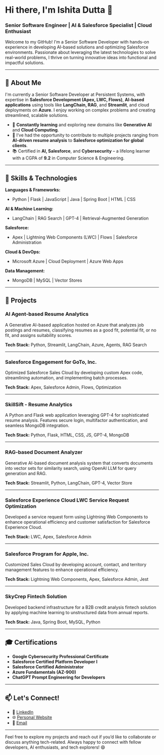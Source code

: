 
# Hi there, I'm Ishita Dutta 👋

### Senior Software Engineer | AI & Salesforce Specialist | Cloud Enthusiast

Welcome to my GitHub! I'm a Senior Software Developer with hands-on experience in developing AI-based solutions and optimizing Salesforce environments. Passionate about leveraging the latest technologies to solve real-world problems, I thrive on turning innovative ideas into functional and impactful solutions.

---

## 🚀 About Me

I'm currently a Senior Software Developer at Persistent Systems, with expertise in **Salesforce Development (Apex, LWC, Flows)**, **AI-based applications** using tools like **LangChain, RAG**, and **Streamlit**, and cloud deployments on **Azure**. I enjoy working on complex problems and creating streamlined, scalable solutions.

- 🌱 **Constantly learning** and exploring new domains like **Generative AI** and **Cloud Computing**.
- 💼 I’ve had the opportunity to contribute to multiple projects ranging from **AI-driven resume analysis** to **Salesforce optimization for global clients**.
- 📚 Certified in **AI, Salesforce**, and **Cybersecurity** – a lifelong learner with a CGPA of **9.2** in Computer Science & Engineering.

---

## 🔧 Skills & Technologies

**Languages & Frameworks:**
- Python | Flask | JavaScript | Java | Spring Boot | HTML | CSS

**AI & Machine Learning:**
- LangChain | RAG Search | GPT-4 | Retrieval-Augmented Generation

**Salesforce:**
- Apex | Lightning Web Components (LWC) | Flows | Salesforce Administration

**Cloud & DevOps:**
- Microsoft Azure | Cloud Deployment | Azure Web Apps

**Data Management:**
- MongoDB | MySQL | Vector Stores

---

## 🌟 Projects

### AI Agent-based Resume Analytics 
A Generative AI-based application hosted on Azure that analyzes job postings and resumes, classifying resumes as a good fit, potential fit, or no fit, and assigns suitability scores.

**Tech Stack:** Python, Streamlit, LangChain, Azure, Agents, RAG Search

---

### Salesforce Engagement for GoTo, Inc.  
Optimized Salesforce Sales Cloud by developing custom Apex code, streamlining automation, and implementing batch processes.

**Tech Stack:** Apex, Salesforce Admin, Flows, Optimization

---

### SkillSift - Resume Analytics
A Python and Flask web application leveraging GPT-4 for sophisticated resume analysis. Features secure login, multifactor authentication, and seamless MongoDB integration.

**Tech Stack:** Python, Flask, HTML, CSS, JS, GPT-4, MongoDB

---

### RAG-based Document Analyzer  
Generative AI-based document analysis system that converts documents into vector sets for similarity search, using OpenAI LLM for query generation and RAG.

**Tech Stack:** Streamlit, Python, LangChain, GPT-4, Vector Store

---

### Salesforce Experience Cloud LWC Service Request Optimization  
Developed a service request form using Lightning Web Components to enhance operational efficiency and customer satisfaction for Salesforce Experience Cloud.

**Tech Stack:** LWC, Apex, Salesforce Admin

---

### Salesforce Program for Apple, Inc.  
Customized Sales Cloud by developing account, contact, and territory management features to enhance operational efficiency.

**Tech Stack:** Lightning Web Components, Apex, Salesforce Admin, Jest

---

### SkyCrep Fintech Solution  
Developed backend infrastructure for a B2B credit analysis fintech solution by applying machine learning to unstructured data from annual reports.

**Tech Stack:** Java, Spring Boot, MySQL, Python

---

## 🎓 Certifications
- **Google Cybersecurity Professional Certificate**
- **Salesforce Certified Platform Developer I**
- **Salesforce Certified Administrator**
- **Azure Fundamentals (AZ-900)**
- **ChatGPT Prompt Engineering for Developers**

---

## 📫 Let's Connect!
- 💼 [LinkedIn](https://www.linkedin.com/in/ishita-dutta-india/)
- 🌐 [Personal Website](https://www.ishitaduttablogs.com/)
- 📧 [Email](mailto:ishita.dutta.kolkata@gmail.com)

---

Feel free to explore my projects and reach out if you’d like to collaborate or discuss anything tech-related. Always happy to connect with fellow developers, AI enthusiasts, and tech explorers! 😄
